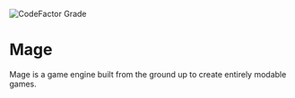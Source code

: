 ![CodeFactor Grade](https://img.shields.io/codefactor/grade/github/pbentes/Mage)

# Mage

Mage is a game engine built from the ground up to create entirely modable games.